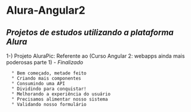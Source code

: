 # Alura-Angular2

## *Projetos de estudos utilizando a plataforma Alura*

1-) Projeto AluraPic: Referente ao (Curso Angular 2: webapps ainda mais poderosas parte 1) - *Finalizado*

      ° Bem começado, metade feito
      ° Criando mais componentes
      ° Consumindo uma API
      ° Dividindo para conquistar!
      ° Melhorando a experiência do usuário
      ° Precisamos alimentar nosso sistema
      ° Validando nosso formulário
